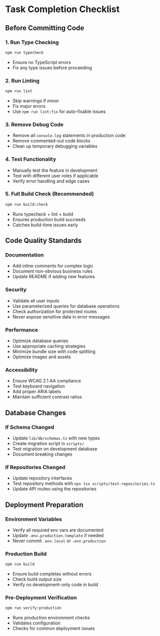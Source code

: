 # Task Completion Checklist

## Before Committing Code

### 1. Run Type Checking
```bash
npm run typecheck
```
- Ensure no TypeScript errors
- Fix any type issues before proceeding

### 2. Run Linting
```bash
npm run lint
```
- Skip warnings if minor
- Fix major errors
- Use `npm run lint:fix` for auto-fixable issues

### 3. Remove Debug Code
- Remove all `console.log` statements in production code
- Remove commented-out code blocks
- Clean up temporary debugging variables

### 4. Test Functionality
- Manually test the feature in development
- Test with different user roles if applicable
- Verify error handling and edge cases

### 5. Full Build Check (Recommended)
```bash
npm run build:check
```
- Runs typecheck + lint + build
- Ensures production build succeeds
- Catches build-time issues early

## Code Quality Standards

### Documentation
- Add inline comments for complex logic
- Document non-obvious business rules
- Update README if adding new features

### Security
- Validate all user inputs
- Use parameterized queries for database operations
- Check authorization for protected routes
- Never expose sensitive data in error messages

### Performance
- Optimize database queries
- Use appropriate caching strategies
- Minimize bundle size with code splitting
- Optimize images and assets

### Accessibility
- Ensure WCAG 2.1 AA compliance
- Test keyboard navigation
- Add proper ARIA labels
- Maintain sufficient contrast ratios

## Database Changes

### If Schema Changed
- Update `lib/db/schemas.ts` with new types
- Create migration script in `scripts/`
- Test migration on development database
- Document breaking changes

### If Repositories Changed
- Update repository interfaces
- Test repository methods with `npx tsx scripts/test-repositories.ts`
- Update API routes using the repositories

## Deployment Preparation

### Environment Variables
- Verify all required env vars are documented
- Update `.env.production.template` if needed
- Never commit `.env.local` or `.env.production`

### Production Build
```bash
npm run build
```
- Ensure build completes without errors
- Check build output size
- Verify no development-only code in build

### Pre-Deployment Verification
```bash
npm run verify:production
```
- Runs production environment checks
- Validates configuration
- Checks for common deployment issues
